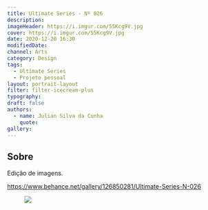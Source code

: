 ```yaml
---
title: Ultimate Series - Nº 026
description:
imageHeader: https://i.imgur.com/55Kcg9V.jpg
cover: https://i.imgur.com/55Kcg9V.jpg
date: 2020-12-20 16:30
modifiedDate:
channel: Arts
category: Design
tags:
  - Ultimate Series
  - Projeto pessoal
layout: portrait-layout
filter: filter-icecream-plus
typography:
draft: false
authors:
  - name: Julian Silva da Cunha
    quote:
gallery:
---
```


## Sobre

Edição de imagens.

https://www.behance.net/gallery/126850281/Ultimate-Series-N-026

<figure>
<img src="https://i.imgur.com/55Kcg9V.jpg" className="max-w-none mx-auto block"/>
</figure>
